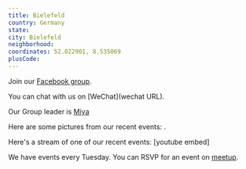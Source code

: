 ```yaml
---
title: Bielefeld
country: Germany
state: 
city: Bielefeld
neighborhood: 
coordinates: 52.022901, 8.535069
plusCode:
---
```

Join our [Facebook group](https://www.facebook.com/groups/free.code.camp.bielefeld).

You can chat with us on [WeChat](wechat URL).

Our Group leader is [Miya](freecodecamp.org/miya)

Here are some pictures from our recent events:
![]().

Here's a stream of one of our recent events:
[youtube embed]

We have events every Tuesday. You can RSVP for an event on [meetup](meetupurl).
